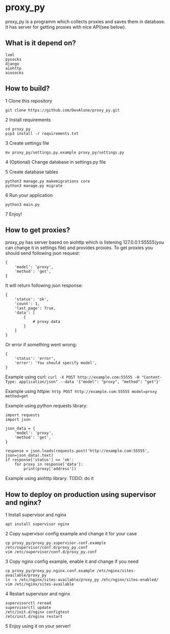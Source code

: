 # proxy_py

proxy_py is a programm which collects proxies and saves them in database. It has server for getting proxies with nice API(see below). 

## What is it depend on?

```
lxml
pysocks
django
aiohttp
aiosocks
```

## How to build?

1 Clone this repository

`git clone https://github.com/DevAlone/proxy_py.git`

2 Install requirements

```
cd proxy_py
pip3 install -r requirements.txt
```

3 Create settings file

`mv proxy_py/settings.py.example proxy_py/settings.py`

4 (Optional) Change database in settings.py file

5 Create database tables

```
python3 manage.py makemigrations core
python3 manage.py migrate
```

6 Run your application

`python3 main.py`

7 Enjoy!

## How to get proxies?

proxy_py has server based on aiohttp which is listening 127.0.0.1:55555(you can change it in settings file) and provides proxies. To get proxies you should send following json request:
```
{
	'model': 'proxy',
	'method': 'get',
}
```
It will return following json response:
```
{
	'status': 'ok',
	'count': 1,
	'last_page': True,
	'data': [
		{
			# proxy data
		}
	]
}
```
Or error if something went wrong:
```
{
	'status': 'error',
	'error': 'You should specify model',
}
```

Example using curl:
`curl -X POST http://example.com:55555 -H "Content-Type: application/json" --data '{"model": "proxy", "method": "get"}'`

Example using httpie:
`http POST http://example.com:55555 model=proxy method=get`

Example using python requests library:
```
import requests
import json

json_data = {
	'model': 'proxy',
	'method': 'get',
}

response = json.loads(requests.post('http://example.com:55555', json=json_data).text)
if response['status'] == 'ok':
	for proxy in response['data']:
		print(proxy['address'])
```
Example using aiohttp library:
TODO: do it

## How to deploy on production using supervisor and nginx?

1 Install supervisor and nginx

`apt install supervisor nginx`

2 Copy supervisor config example and change it for your case

```
cp proxy_py/proxy_py.supervisor.conf.example /etc/supervisor/conf.d/proxy_py.conf
vim /etc/supervisor/conf.d/proxy_py.conf
```

3 Copy nginx config example, enable it and change if you need

```
cp proxy_py/proxy_py.nginx.conf.example /etc/nginx/sites-available/proxy_py
ln -s /etc/nginx/sites-available/proxy_py /etc/nginx/sites-enabled/
vim /etc/nginx/sites-available
```

4 Restart supervisor and nginx

```
supervisorctl reread
supervisorctl update
/etc/init.d/nginx configtest
/etc/init.d/nginx restart
```

5 Enjoy using it on your server!
